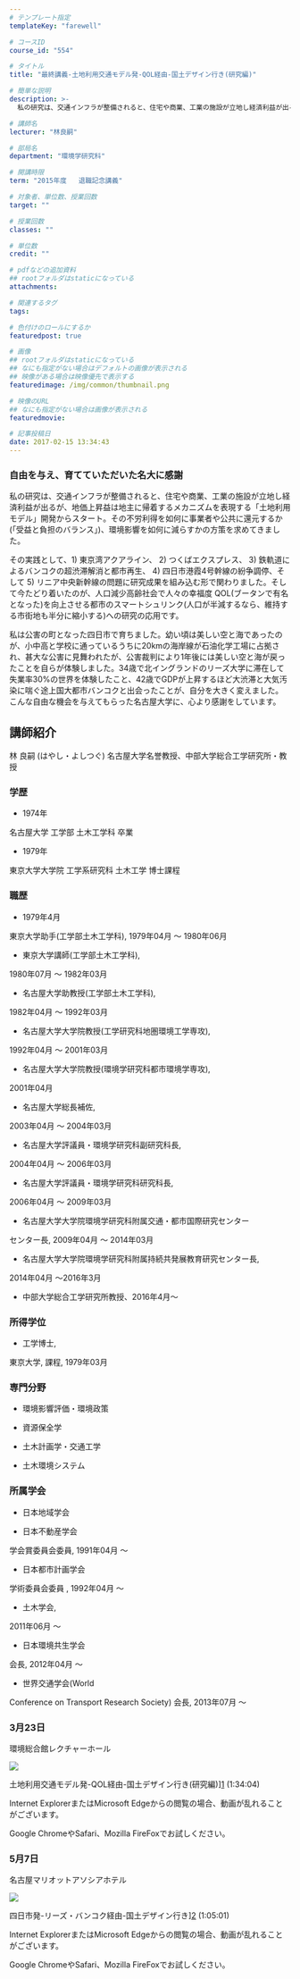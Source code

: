 ```yaml
---
# テンプレート指定
templateKey: "farewell"

# コースID
course_id: "554"

# タイトル
title: "最終講義-土地利用交通モデル発-QOL経由-国土デザイン行き(研究編)"

# 簡単な説明
description: >-
  私の研究は、交通インフラが整備されると、住宅や商業、工業の施設が立地し経済利益が出るが、地価上昇益は地主に帰着するメカニズムを表現する「土地利用モデル」開発からスタート。その不労利得を如何に事業者...

# 講師名
lecturer: "林良嗣"

# 部局名
department: "環境学研究科"

# 開講時限
term: "2015年度	退職記念講義"

# 対象者、単位数、授業回数
target: ""

# 授業回数
classes: ""

# 単位数
credit: ""

# pdfなどの追加資料
## rootフォルダはstaticになっている
attachments: 

# 関連するタグ
tags:

# 色付けのロールにするか
featuredpost: true

# 画像
## rootフォルダはstaticになっている
## なにも指定がない場合はデフォルトの画像が表示される
## 映像がある場合は映像優先で表示する
featuredimage: /img/common/thumbnail.png

# 映像のURL
## なにも指定がない場合は画像が表示される
featuredmovie: 

# 記事投稿日
date: 2017-02-15 13:34:43
---
```


### 自由を与え、育てていただいた名大に感謝

私の研究は、交通インフラが整備されると、住宅や商業、工業の施設が立地し経済利益が出るが、地価上昇益は地主に帰着するメカニズムを表現する「土地利用モデル」開発からスタート。その不労利得を如何に事業者や公共に還元するか(「受益と負担のバランス」)、環境影響を如何に減らすかの方策を求めてきました。

その実践として、1) 東京湾アクアライン、 2) つくばエクスプレス、 3) 鉄軌道によるバンコクの超渋滞解消と都市再生、 4) 四日市港霞4号幹線の紛争調停、そして 5) リニア中央新幹線の問題に研究成果を組み込む形で関わりました。そして今たどり着いたのが、人口減少高齢社会で人々の幸福度 QOL(ブータンで有名となった)を向上させる都市のスマートシュリンク(人口が半減するなら、維持する市街地も半分に縮小する)への研究の応用です。

私は公害の町となった四日市で育ちました。幼い頃は美しい空と海であったのが、小中高と学校に通っているうちに20kmの海岸線が石油化学工場に占拠され、甚大な公害に見舞われたが、公害裁判により1年後には美しい空と海が戻ったことを自らが体験しました。34歳で北イングランドのリーズ大学に滞在して失業率30%の世界を体験したこと、42歳でGDPが上昇するほど大渋滞と大気汚染に喘ぐ途上国大都市バンコクと出会ったことが、自分を大きく変えました。こんな自由な機会を与えてもらった名古屋大学に、心より感謝をしています。

## 講師紹介

林 良嗣 (はやし・よしつぐ) 名古屋大学名誉教授、中部大学総合工学研究所・教授

### 学歴

* 1974年

名古屋大学 工学部 土木工学科 卒業

* 1979年

東京大学大学院 工学系研究科 土木工学 博士課程

### 職歴

* 1979年4月

東京大学助手(工学部土木工学科), 1979年04月 ～ 1980年06月

* 東京大学講師(工学部土木工学科),

1980年07月 ～ 1982年03月

* 名古屋大学助教授(工学部土木工学科),

1982年04月 ～ 1992年03月

* 名古屋大学大学院教授(工学研究科地圏環境工学専攻),

1992年04月 ～ 2001年03月

* 名古屋大学大学院教授(環境学研究科都市環境学専攻),

2001年04月

* 名古屋大学総長補佐,

2003年04月 ～ 2004年03月

* 名古屋大学評議員・環境学研究科副研究科長,

2004年04月 ～ 2006年03月

* 名古屋大学評議員・環境学研究科研究科長,

2006年04月 ～ 2009年03月

* 名古屋大学大学院環境学研究科附属交通・都市国際研究センター

センター長, 2009年04月 ～ 2014年03月

* 名古屋大学大学院環境学研究科附属持続共発展教育研究センター長,

2014年04月 ～2016年3月

* 中部大学総合工学研究所教授、2016年4月〜

### 所得学位

* 工学博士,

東京大学, 課程, 1979年03月

### 専門分野

* 環境影響評価・環境政策

* 資源保全学

* 土木計画学・交通工学

* 土木環境システム

### 所属学会

* 日本地域学会

* 日本不動産学会

学会賞委員会委員, 1991年04月 ～

* 日本都市計画学会

学術委員会委員 , 1992年04月 ～

* 土木学会,

2011年06月 ～

* 日本環境共生学会

会長, 2012年04月 ～

* 世界交通学会(World

Conference on Transport Research Society) 会長, 2013年07月 ～

### 3月23日

環境総合館レクチャーホール

![](/files/554/2885.jpg) 

土地利用交通モデル発-QOL経由-国土デザイン行き(研究編)][1] (1:34:04)

Internet ExplorerまたはMicrosoft Edgeからの閲覧の場合、動画が乱れることがございます。

Google ChromeやSafari、Mozilla FireFoxでお試しください。

[1]: https://nuvideo.media.nagoya-u.ac.jp/embed/b977c432154d29f44f1f1a0e8a7083155e5545a0

### 5月7日

名古屋マリオットアソシアホテル

![](/files/554/2912.jpg) 

四日市発-リーズ・バンコク経由-国土デザイン行き][2] (1:05:01)

Internet ExplorerまたはMicrosoft Edgeからの閲覧の場合、動画が乱れることがございます。

Google ChromeやSafari、Mozilla FireFoxでお試しください。

[2]: https://nuvideo.media.nagoya-u.ac.jp/embed/fed906b81aa449ab60684573eebabe78349fb58f